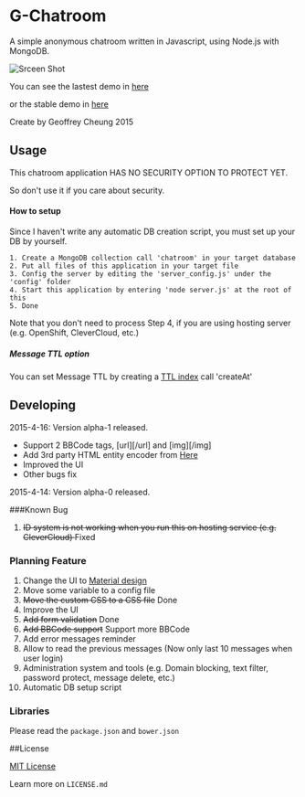 

# G-Chatroom

A simple anonymous chatroom written in Javascript, using Node.js with MongoDB.

![Srceen Shot](http://i.imgur.com/z763Abx.png)

You can see the lastest demo in [here](http://gchatroom.cleverapps.io/)

or the stable demo in [here](http://gchatroom-geoff4321.rhcloud.com/)

Create by Geoffrey Cheung 2015

## Usage

This chatroom application HAS NO SECURITY OPTION TO PROTECT YET.

So don't use it if you care about security.

#### How to setup 

Since I haven't write any automatic DB creation script, you must set up your DB by yourself.

    1. Create a MongoDB collection call 'chatroom' in your target database
    2. Put all files of this application in your target file
    3. Config the server by editing the 'server_config.js' under the 'config' folder
    4. Start this application by entering 'node server.js' at the root of this
    5. Done

Note that you don't need to process Step 4, if you are using hosting server (e.g. OpenShift, CleverCloud, etc.)

##### Message TTL option

You can set Message TTL by creating a [TTL index](http://docs.mongodb.org/manual/tutorial/expire-data/) call 'createAt'

## Developing

2015-4-16: Version alpha-1 released.
* Support 2 BBCode tags, [url][/url] and [img][/img]
* Add 3rd party HTML entity encoder from [Here](http://www.strictly-software.com/htmlencode)
* Improved the UI
* Other bugs fix

2015-4-14: Version alpha-0 released.

###Known Bug
1. <del> ID system is not working when you run this on hosting service (e.g. CleverCloud) </del> Fixed

### Planning Feature
1. Change the UI to [Material design](http://www.google.com/design/spec/material-design/introduction.html)
2. Move some variable to a config file
3. <del>Move the custom CSS to a CSS file</del> Done
4. Improve the UI
5. <del>Add form validation</del> Done
6. <del>Add BBCode support</del> Support more BBCode
7. Add error messages reminder
8. Allow to read the previous messages (Now only last 10 messages when user login)
9. Administration system and tools (e.g. Domain blocking, text filter, password protect, message delete, etc.)
10. Automatic DB setup script

### Libraries

Please read the `package.json` and `bower.json`

##License

[MIT License](http://en.wikipedia.org/wiki/MIT_License)

Learn more on `LICENSE.md`
